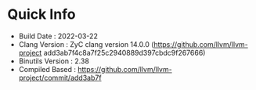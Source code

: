 # Quick Info
* Build Date : 2022-03-22
* Clang Version : ZyC clang version 14.0.0 (https://github.com/llvm/llvm-project add3ab7f4c8a7f25c2940889d397cbdc9f267666)
* Binutils Version : 2.38
* Compiled Based : https://github.com/llvm/llvm-project/commit/add3ab7f


